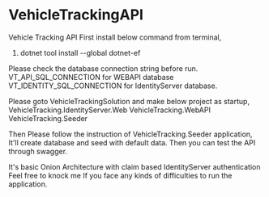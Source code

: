 # VehicleTrackingAPI
Vehicle Tracking API
First install below command from terminal,
1. dotnet tool install --global dotnet-ef

Please check the database connection string before run.
VT_API_SQL_CONNECTION for WEBAPI database
VT_IDENTITY_SQL_CONNECTION for IdentityServer database.

Please goto VehicleTrackingSolution and make below project as startup,
VehicleTracking.IdentityServer.Web
VehicleTracking.WebAPI
VehicleTracking.Seeder

Then Please follow the instruction of VehicleTracking.Seeder application, It'll create database and seed with default data.
Then you can test the API through swagger.

It's basic Onion Architecture with claim based IdentityServer authentication 
Feel free to knock me If you face any kinds of difficulties to run the application.



